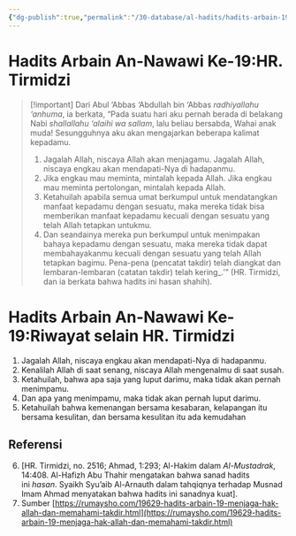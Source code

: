 ```yaml
---
{"dg-publish":true,"permalink":"/30-database/al-hadits/hadits-arbain-19-menjaga-hak-allah-dan-memahami-takdir/"}
---
```




# Hadits Arbain An-Nawawi  Ke-19:HR. Tirmidzi
>[!important] Dari Abul ‘Abbas ‘Abdullah bin ‘Abbas _radhiyallahu ‘anhuma_, ia berkata, “Pada suatu hari aku pernah berada di belakang Nabi _shallallahu ‘alaihi wa sallam_, lalu beliau bersabda,
> Wahai anak muda! Sesungguhnya aku akan mengajarkan beberapa kalimat kepadamu. 
>1. Jagalah Allah, niscaya Allah akan menjagamu. Jagalah Allah, niscaya engkau akan mendapati-Nya di hadapanmu. 
>2. Jika engkau mau meminta, mintalah kepada Allah. Jika engkau mau meminta pertolongan, mintalah kepada Allah. 
>3. Ketahuilah apabila semua umat berkumpul untuk mendatangkan manfaat kepadamu dengan sesuatu, maka mereka tidak bisa memberikan manfaat kepadamu kecuali dengan sesuatu yang telah Allah tetapkan untukmu. 
>4. Dan seandainya mereka pun berkumpul untuk menimpakan bahaya kepadamu dengan sesuatu, maka mereka tidak dapat membahayakanmu kecuali dengan sesuatu yang telah Allah tetapkan bagimu. Pena-pena (pencatat takdir) telah diangkat dan lembaran-lembaran (catatan takdir) telah kering_.’” (HR. Tirmidzi, dan ia berkata bahwa hadits ini hasan shahih).

# Hadits Arbain An-Nawawi Ke-19:Riwayat selain HR. Tirmidzi
1. Jagalah Allah, niscaya engkau akan mendapati-Nya di hadapanmu. 
2. Kenalilah Allah di saat senang, niscaya Allah mengenalmu di saat susah. 
3. Ketahuilah, bahwa apa saja yang luput darimu, maka tidak akan pernah menimpamu. 
4. Dan apa yang menimpamu, maka tidak akan pernah luput darimu. 
5. Ketahuilah bahwa kemenangan bersama kesabaran, kelapangan itu bersama kesulitan, dan bersama kesulitan itu ada kemudahan
 
 ## Referensi
6. [HR. Tirmidzi, no. 2516; Ahmad, 1:293; Al-Hakim dalam _Al-Mustadrak_, 14:408. Al-Hafizh Abu Thahir mengatakan bahwa sanad hadits ini _hasan_. Syaikh Syu’aib Al-Arnauth dalam tahqiqnya terhadap Musnad Imam Ahmad menyatakan bahwa hadits ini sanadnya kuat].
7. Sumber [https://rumaysho.com/19629-hadits-arbain-19-menjaga-hak-allah-dan-memahami-takdir.html](https://rumaysho.com/19629-hadits-arbain-19-menjaga-hak-allah-dan-memahami-takdir.html)